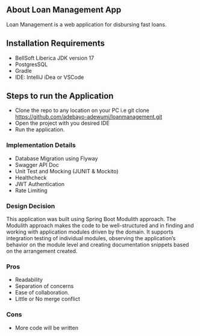## About Loan Management App

Loan Management is a web application for disbursing fast loans.

## Installation Requirements
- BellSoft Liberica JDK version 17
- PostgresSQL
- Gradle
- IDE: IntelliJ iDea or VSCode

## Steps to run the Application
- Clone the repo to any location on your PC i.e git clone https://github.com/adebayo-adewumi/loanmanagement.git
- Open the project with you desired IDE
- Run the application.

### Implementation Details
- Database Migration using Flyway
- Swagger API Doc
- Unit Test and Mocking (JUNIT & Mockito)
- Healthcheck
- JWT Authentication
- Rate Limiting

### Design Decision
This application was built using Spring Boot Modulith approach. 
The Modulith approach makes the code to be well-structured and in finding and working with application modules driven by the domain. It supports integration testing of individual modules, observing the application’s behavior on the module level and creating documentation snippets based on the arrangement created.

### Pros
- Readability
- Separation of concerns 
- Ease of collaboration.
- Little or No merge conflict

### Cons
- More code will be written

